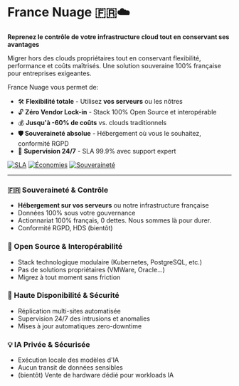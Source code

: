 # France Nuage 🇫🇷☁️

**Reprenez le contrôle de votre infrastructure cloud tout en conservant ses avantages**

Migrer hors des clouds propriétaires tout en conservant flexibilité, performance et coûts maîtrisés. Une solution souveraine 100% française pour entreprises exigeantes.

France Nuage vous permet de: 

- 🛠️ **Flexibilité totale** - Utilisez **vos serveurs** ou les nôtres
- 🔓 **Zéro Vendor Lock-in** - Stack 100% Open Source et interopérable  
- 💰 **Jusqu'à -60% de coûts** vs. clouds traditionnels  
- **🛡️ Souveraineté absolue** - Hébergement où vous le souhaitez, conformité RGPD
- 🚨 **Supervision 24/7** - SLA 99.9% avec support expert

[![SLA](https://img.shields.io/badge/SLA-99.9%25-brightgreen)](https://france-nuage.fr)
[![Économies](https://img.shields.io/badge/Économies-Jusqu'à_60%25-orange)](https://france-nuage.fr)
[![Souveraineté](https://img.shields.io/badge/Souveraineté-100%25_UE-blue)](https://france-nuage.fr)

---

### 🇫🇷 Souveraineté & Contrôle
- **Hébergement sur vos serveurs** ou notre infrastructure française
- Données 100% sous votre gouvernance
- Actionnariat 100% français, 0 dettes. Nous sommes là pour durer.
- Conformité RGPD, HDS (bientôt)


### 🔧 Open Source & Interopérabilité
- Stack technologique modulaire (Kubernetes, PostgreSQL, etc.)  
- Pas de solutions propriétaires (VMWare, Oracle...)  
- Migrez à tout moment sans friction

### 🚨 Haute Disponibilité & Sécurité
- Réplication multi-sites automatisée  
- Supervision 24/7 des intrusions et anomalies  
- Mises à jour automatiques zero-downtime  

### 💡 IA Privée & Sécurisée
- Exécution locale des modèles d'IA  
- Aucun transit de données sensibles  
- (bientôt) Vente de hardware dédié pour workloads IA
